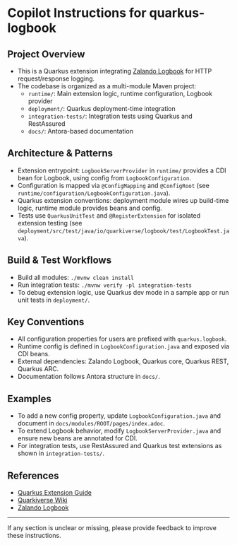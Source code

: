 # Copilot Instructions for quarkus-logbook

## Project Overview
- This is a Quarkus extension integrating [Zalando Logbook](https://github.com/zalando/logbook) for HTTP request/response logging.
- The codebase is organized as a multi-module Maven project:
  - `runtime/`: Main extension logic, runtime configuration, Logbook provider
  - `deployment/`: Quarkus deployment-time integration
  - `integration-tests/`: Integration tests using Quarkus and RestAssured
  - `docs/`: Antora-based documentation

## Architecture & Patterns
- Extension entrypoint: `LogbookServerProvider` in `runtime/` provides a CDI bean for Logbook, using config from `LogbookConfiguration`.
- Configuration is mapped via `@ConfigMapping` and `@ConfigRoot` (see `runtime/configuration/LogbookConfiguration.java`).
- Quarkus extension conventions: deployment module wires up build-time logic, runtime module provides beans and config.
- Tests use `QuarkusUnitTest` and `@RegisterExtension` for isolated extension testing (see `deployment/src/test/java/io/quarkiverse/logbook/test/LogbookTest.java`).

## Build & Test Workflows
- Build all modules: `./mvnw clean install`
- Run integration tests: `./mvnw verify -pl integration-tests`
- To debug extension logic, use Quarkus dev mode in a sample app or run unit tests in `deployment/`.

## Key Conventions
- All configuration properties for users are prefixed with `quarkus.logbook`.
- Runtime config is defined in `LogbookConfiguration.java` and exposed via CDI beans.
- External dependencies: Zalando Logbook, Quarkus core, Quarkus REST, Quarkus ARC.
- Documentation follows Antora structure in `docs/`.

## Examples
- To add a new config property, update `LogbookConfiguration.java` and document in `docs/modules/ROOT/pages/index.adoc`.
- To extend Logbook behavior, modify `LogbookServerProvider.java` and ensure new beans are annotated for CDI.
- For integration tests, use RestAssured and Quarkus test extensions as shown in `integration-tests/`.

## References
- [Quarkus Extension Guide](https://quarkus.io/guides/building-my-first-extension)
- [Quarkiverse Wiki](https://github.com/quarkiverse/quarkiverse/wiki)
- [Zalando Logbook](https://github.com/zalando/logbook)

---
If any section is unclear or missing, please provide feedback to improve these instructions.
